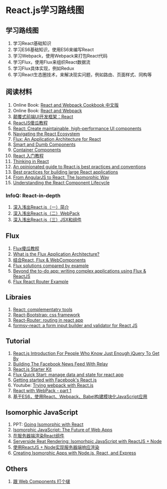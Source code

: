 # React.js学习路线图

## 学习路线图

1. 学习React基础知识
1. 学习ES6基础知识，使用ES6来编写React
1. 学习Webpack，使用Webpack来打包React代码
1. 学习Flux，使用Flux来组织React数据流
1. 学习Flux具体实现，例如Redux
1. 学习React生态圈技术，来解决现实问题，例如路由、页面样式、同构等

## 阅读材料

1. Online Book: [React and Webpack Cookbook 中文版](https://fakefish.github.io/react-webpack-cookbook/index.html)
1. Online Book: [React and Webpack](http://survivejs.com/webpack_react/introduction/)
2. [颠覆式前端UI开发框架：React](http://www.infoq.com/cn/articles/subversion-front-end-ui-development-framework-react)
3. [ReactJS傻瓜教程](http://zhuanlan.zhihu.com/FrontendMagazine/19896745)
2. [React: Create maintainable, high-performance UI components](http://www.ibm.com/developerworks/library/wa-react-intro/)
3. [Navigating the React Ecosystem](http://www.toptal.com/react/navigating-the-react-ecosystem)
4. [Flux: An Application Architecture for React](https://facebook.github.io/react/blog/2014/05/06/flux.html)
6. [Smart and Dumb Components](https://medium.com/@dan_abramov/smart-and-dumb-components-7ca2f9a7c7d0)
8. [Container Components](https://medium.com/@learnreact/container-components-c0e67432e005)
10. [React 入门教程](http://hulufei.gitbooks.io/react-tutorial/content/jsx-spread-attributes.html)
11. [Thinking in React](http://hulufei.gitbooks.io/react-tutorial/content/jsx-spread-attributes.html)
12. [An opinionated guide to React.js best practices and conventions](https://web-design-weekly.com/2015/01/29/opinionated-guide-react-js-best-practices-conventions/)
13. [Best practices for building large React applications](http://blog.siftscience.com/blog/2015/best-practices-for-building-large-react-applications)
14. [From AngularJS to React: The Isomorphic Way](http://blog.risingstack.com/from-angularjs-to-react-the-isomorphic-way/)
15. [Understanding the React Component Lifecycle](http://busypeoples.github.io/post/react-component-lifecycle/)

### InfoQ: React-in-depth

1. [深入浅出React.js（一）简介](http://www.infoq.com/cn/articles/react-art-of-simplity)
2. [深入浅出React.js（二）WebPack](http://www.infoq.com/cn/articles/react-and-webpack)
3. [深入浅出React.js（三）JSX和组件](http://www.infoq.com/cn/articles/react-jsx-and-component)

## Flux

1. [Flux傻瓜教程](http://zhuanlan.zhihu.com/FrontendMagazine/19900243)
2. [What is the Flux Application Architecture?](https://medium.com/brigade-engineering/what-is-the-flux-application-architecture-b57ebca85b9e)
2. [结合React, Flux & WebComponents](http://zhuanlan.zhihu.com/FrontendMagazine/19906158)
3. [Flux solutions compared by example](http://pixelhunter.me/post/110248593059/flux-solutions-compared-by-example)
4. [Beyond the to-do app: writing complex applications using Flux & ReactJS](https://madebymany.com/blog/beyond-the-to-do-app-writing-complex-applications-using-flux-react-js)
5. [Flux React Router Example](https://github.com/gaearon/flux-react-router-example)

## Libraies

1. [React: complementatry tools](https://github.com/facebook/react/wiki/Complementary-Tools#full-stack-starter-kits)
2. [React-Bootstrap: css framework ](http://react-bootstrap.github.io/)
3. [React-Router: routing in react app](http://rackt.github.io/react-router/)
4. [formsy-react: a form input builder and validator for React JS](https://github.com/christianalfoni/formsy-react)

## Tutorial

1. [React.js Introduction For People Who Know Just Enough jQuery To Get By](http://reactfordesigners.com/labs/reactjs-introduction-for-people-who-know-just-enough-jquery-to-get-by/)
2. [Building The Facebook News Feed With Relay](http://facebook.github.io/react/blog/2015/03/19/building-the-facebook-news-feed-with-relay.html)
2. [React.js Starter Kit](http://facebook.github.io/react/downloads.html)
3. [Flux Quick Start: manage data and state for react app](https://facebook.github.io/flux/docs/overview.html)
2. [Getting started with Facebook's React.js](https://scotch.io/courses/getting-started-with-facebooks-react-js)
3. Youtube: [Trying webpack with React.js](https://www.youtube.com/watch?v=Ob1ruoUnc58)
4. [React with WebPack - part 1](http://jslog.com/2014/10/02/react-with-webpack-part-1/)
4. [基于ES6，使用React、Webpack、Babel构建模块化JavaScript应用](http://www.csdn.net/article/2015-05-24/2824757-building-modular-javascript-applications-in-es6-with-react-webpack-and-babel)

## Isomorphic JavaScript

1. PPT: [Going Isomorphic with React](http://bensmithett.github.io/going-isomorphic-with-react)
2. [Isomorphic JavaScript: The Future of Web Apps](http://nerds.airbnb.com/isomorphic-javascript-future-web-apps/)
2. [在服务器端渲染React组件](http://www.nodeclass.com/articles/79208)
2. [Serverside Reat Rendering: Isomorhpic JavaScript with ReactJS + Node](https://reactjsnews.com/isomorphic-javascript-with-react-node/)
3. [使用ReactJS + Node实现服务器端响应渲染](http://www.nodeclass.com/articles/79208)
4. [Creating Isomorphic Apps with Node.js, React, and Express](http://www.sitepoint.com/creating-isomorphic-apps-node-js-react-express)

## Others

1. [跟 Web Components 打个啵](http://segmentfault.com/a/1190000002931974)